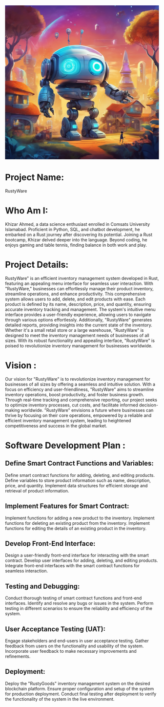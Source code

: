 ![Image](pixlr-image-generator-1a6ed85e-a17a-4fbe-ae5b-75007b02b310.png)

# Project Name:
RustyWare

# Who Am I:
Khizar Ahmed, a data science enthusiast enrolled in Comsats University Islamabad. Proficient in Python, SQL, and chatbot development, he embarked on a Rust journey after discovering its potential. Joining a Rust bootcamp, Khizar delved deeper into the language. Beyond coding, he enjoys gaming and table tennis, finding balance in both work and play.

# Project Details:

RustyWare" is an efficient inventory management system developed in Rust, featuring an appealing menu interface for seamless user interaction. With "RustyWare," businesses can effortlessly manage their product inventory, streamline operations, and enhance productivity.
This comprehensive system allows users to add, delete, and edit products with ease. Each product is defined by its name, description, price, and quantity, ensuring accurate inventory tracking and management.
The system's intuitive menu interface provides a user-friendly experience, allowing users to navigate through various options effortlessly. Additionally, "RustyWare" generates detailed reports, providing insights into the current state of the inventory.
Whether it's a small retail store or a large warehouse, "RustyWare" is designed to meet the inventory management needs of businesses of all sizes. With its robust functionality and appealing interface, "RustyWare" is poised to revolutionize inventory management for businesses worldwide.

# Vision :

Our vision for "RustyWare" is to revolutionize inventory management for businesses of all sizes by offering a seamless and intuitive solution. With a focus on efficiency and user-friendliness, "RustyWare" aims to streamline inventory operations, boost productivity, and foster business growth. Through real-time tracking and comprehensive reporting, our project seeks to optimize inventory processes, cut costs, and facilitate informed decision-making worldwide. "RustyWare" envisions a future where businesses can thrive by focusing on their core operations, empowered by a reliable and efficient inventory management system, leading to heightened competitiveness and success in the global market.

# Software Development Plan :

## Define Smart Contract Functions and Variables:
Define smart contract functions for adding, deleting, and editing products. Define variables to store product information such as name, description, price, and quantity. Implement data structures for efficient storage and retrieval of product information.

## Implement Features for Smart Contract:
Implement functions for adding a new product to the inventory. Implement functions for deleting an existing product from the inventory. Implement functions for editing the details of an existing product in the inventory.

## Develop Front-End Interface:
Design a user-friendly front-end interface for interacting with the smart contract. Develop user interfaces for adding, deleting, and editing products. Integrate front-end interfaces with the smart contract functions for seamless interaction.

## Testing and Debugging:
Conduct thorough testing of smart contract functions and front-end interfaces. Identify and resolve any bugs or issues in the system. Perform testing in different scenarios to ensure the reliability and efficiency of the system.

## User Acceptance Testing (UAT):
Engage stakeholders and end-users in user acceptance testing. Gather feedback from users on the functionality and usability of the system. Incorporate user feedback to make necessary improvements and refinements.

## Deployment:
Deploy the "RustyGoods" inventory management system on the desired blockchain platform. Ensure proper configuration and setup of the system for production deployment. Conduct final testing after deployment to verify the functionality of the system in the live environment.
